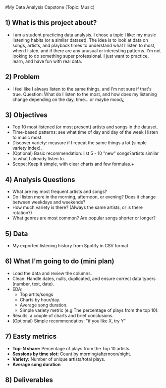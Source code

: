 #My Data Analysis Capstone (Topic: Music)

## 1) What is this project about?
 - I am a student practicing data analysis. I chose a topic I like: my music listening habits (or a similar dataset). The idea is to look at data on songs, artists, and playback times to understand what I listen to most, when I listen, and if there are any unusual or interesting patterns. I'm not looking to do something super professional. I just want to practice, learn, and have fun with real data.

## 2) Problem
 - I feel like I always listen to the same things, and I'm not sure if that's true. Question: What do I listen to the most, and how does my listening change depending on the day, time... or maybe mood¿

## 3) Objectives
 - Top 10 most listened (or most present) artists and songs in the dataset.
 - Time-based patterns: see what time of day and day of the week I listen to music most.
 - Discover variety: measure if I repeat the same things a lot (simple variety index).
 - (Optional) Basic recommendation: list 5 - 10 "new" songs?artists similar to what I already listen to.
 - Scope: Keep it simple, with clear charts and few formulas.+

## 4) Analysis Questions
- What are my most frequent artists and songs?
- Do I listen more in the morning, afternoon, or evening? Does it change between weekdays and weekends?
- How much variety is there? (Always the same artists, or is there rotation?)
- What genres are most common? Are popular songs shorter or longer?

## 5) Data
- My exported listening history from Spotify in CSV format

## 6) What I'm going to do (mini plan)
- Load the data and review the columns.
- Clean: Handle dates, nulls, duplicated, and ensure correct data typers (number, text, date).
- EDA:
  * Top artits/songs
  * Charts by hour/day.
  * Average song duration.
  * Simple variety metric (e.g The percentage of plays from the top 10).
- Results: a couple of charts and brief conclusions.
- (Optional) Simple recommendatios: "if you like X, try Y"

## 7) Easty metrics
- **Top-N share:** Percentage of plays from the Top 10 artists.
- **Sessions by time slot:** Count by morning/afternoon/night.
- **Variety:** Number of unique artists/total plays.
- **Average song duration**

## 8) Deliverables
